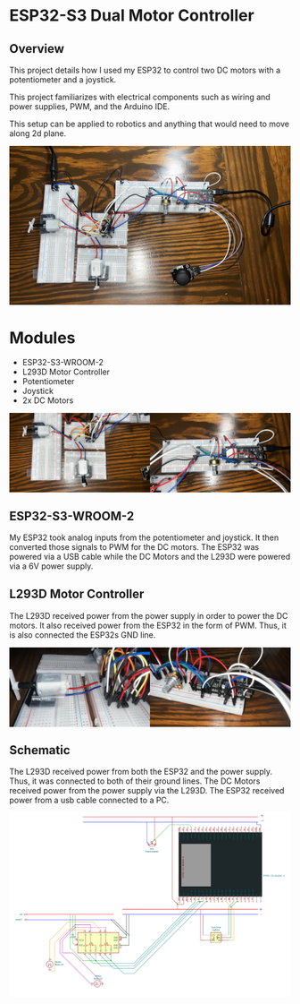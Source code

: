 # ESP32-S3 Dual Motor Controller

## Overview

This project details how I used my ESP32 to control two DC motors with a potentiometer and a joystick.

This project familiarizes with electrical components such as wiring and power supplies, 
PWM, and the Arduino IDE. 

This setup can be applied to robotics and anything that would need to move along 2d plane. 

![Overview](media/IMG_3474.jpg)

# Modules

- ESP32-S3-WROOM-2
- L293D Motor Controller
- Potentiometer
- Joystick
- 2x DC Motors

<div style="display: flex;">
    <img src="media/IMG_3476.jpg" style="width: 50%;" alt="Image 1">
    <img src="media/IMG_3475.jpg" style="width: 50%;" alt="Image 2">
</div>

## ESP32-S3-WROOM-2

My ESP32 took analog inputs from the potentiometer and joystick. It then converted those signals
to PWM for the DC motors. The ESP32 was powered via a USB cable while the DC Motors and the 
L293D were powered via a 6V power supply.

## L293D Motor Controller

The L293D received power from the power supply in order to power the DC motors. It also received 
power from the ESP32 in the form of PWM. Thus, it is also connected the ESP32s GND line.

<div style="display: flex;">
    <img src="media/IMG_3477.jpg" style="width: 50%;" alt="Image 1">
    <img src="media/IMG_3478.jpg" style="width: 50%;" alt="Image 2">
</div>

## Schematic

The L293D received power from both the ESP32 and the power supply. Thus, it was connected to both
of their ground lines. The DC Motors received power from the power supply via the L293D. The
ESP32 received power from a usb cable connected to a PC.

![Schematic](media/Schematic.png)
